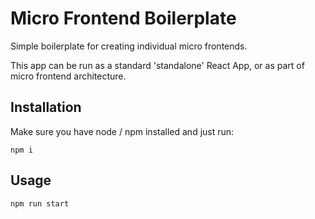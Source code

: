 # Micro Frontend Boilerplate

Simple boilerplate for creating individual micro frontends.

This app can be run as a standard 'standalone' React App, or as part of micro frontend architecture.

## Installation

Make sure you have node / npm installed and just run: 

```
npm i
```

## Usage

```
npm run start
```